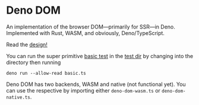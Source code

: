 # Deno DOM

An implementation of the browser DOM—primarily for SSR—in Deno. Implemented with
Rust, WASM, and obviously, Deno/TypeScript.

Read the [design!](./design.md)

You can run the super primitive [basic test](./test/basic.ts) in the [test dir](./test/) by changing into the directory then running
```
deno run --allow-read basic.ts
```

Deno DOM has two backends, WASM and native (not functional yet). You can use the
respective by importing either `deno-dom-wasm.ts` or `deno-dom-native.ts`.

